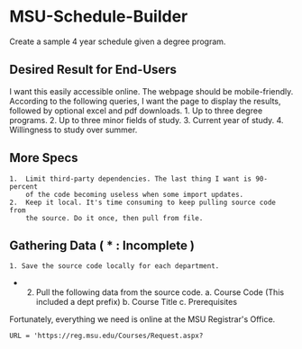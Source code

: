 # MSU-Schedule-Builder
Create a sample 4 year schedule given a degree program.

Desired Result for End-Users
----------------------------
I want this easily accessible online. The webpage should be mobile-friendly.
According to the following queries, I want the page to display the results, 
followed by optional excel and pdf downloads.
    1.   Up to three degree programs.
    2.   Up to three minor fields of study.
    3.   Current year of study.
    4.   Willingness to study over summer. 

More Specs
----------
    1.  Limit third-party dependencies. The last thing I want is 90-percent 
        of the code becoming useless when some import updates.
    2.  Keep it local. It's time consuming to keep pulling source code from
        the source. Do it once, then pull from file.

Gathering Data ( * : Incomplete )
---------------------------------
    1. Save the source code locally for each department. 
 *  2. Pull the following data from the source code. 
        a. Course Code (This included a dept prefix)
        b. Course Title
        c. Prerequisites

Fortunately, everything we need is online at the MSU Registrar's Office.

    URL = 'https://reg.msu.edu/Courses/Request.aspx?
